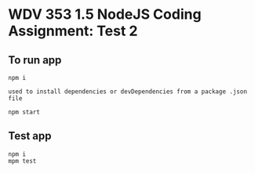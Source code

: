 # WDV 353 1.5 NodeJS Coding Assignment: Test 2

## To run app

``` shell
npm i

used to install dependencies or devDependencies from a package .json file
```

``` shell
npm start
``` 

## Test app
``` shell
npm i
mpm test

